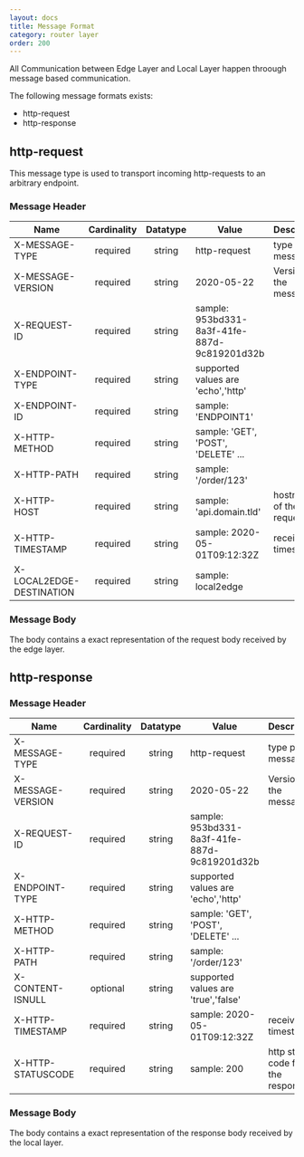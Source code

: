 ```yaml
---
layout: docs
title: Message Format
category: router layer
order: 200
---
```

All Communication between Edge Layer and Local Layer happen throough message based communication.

The following message formats exists:
* http-request
* http-response


## http-request

This message type is used to transport incoming http-requests to an arbitrary endpoint.

### Message Header

| Name | Cardinality | Datatype | Value | Description |
| -  |  :-: | :-: | - | - |
| X-MESSAGE-TYPE | required | string | http-request | type of the message |
| X-MESSAGE-VERSION | required | string | 2020-05-22 | Version of the message |
| X-REQUEST-ID | required | string | sample: 953bd331-8a3f-41fe-887d-9c819201d32b |
| X-ENDPOINT-TYPE | required | string | supported values are 'echo','http' |
| X-ENDPOINT-ID | required |string | sample: 'ENDPOINT1' |
| X-HTTP-METHOD | required | string | sample: 'GET', 'POST', 'DELETE' ... |
| X-HTTP-PATH | required | string | sample: '/order/123' |
| X-HTTP-HOST | required | string | sample: 'api.domain.tld' | hostname of the request |
| X-HTTP-TIMESTAMP | required | string | sample: 2020-05-01T09:12:32Z | received timestamp |
| X-LOCAL2EDGE-DESTINATION | required | string | sample: local2edge | |

### Message Body

The body contains a exact representation of the request body received by the edge layer.

## http-response

### Message Header

| Name | Cardinality | Datatype | Value | Description |
| -  |  :-: | :-: | - | - |
| X-MESSAGE-TYPE | required | string | http-request | type pf the message |
| X-MESSAGE-VERSION | required | string | 2020-05-22 | Version of the message |
| X-REQUEST-ID | required | string | sample: 953bd331-8a3f-41fe-887d-9c819201d32b |
| X-ENDPOINT-TYPE | required | string | supported values are 'echo','http' |
| X-HTTP-METHOD | required | string | sample: 'GET', 'POST', 'DELETE' ... |
| X-HTTP-PATH | required | string | sample: '/order/123' |
| X-CONTENT-ISNULL | optional | string | supported values are 'true','false' |
| X-HTTP-TIMESTAMP | required | string | sample: 2020-05-01T09:12:32Z | received timestamp |
| X-HTTP-STATUSCODE | required | string | sample: 200 | http status code for the response |

### Message Body

The body contains a exact representation of the response body received by the local layer.